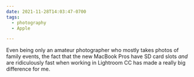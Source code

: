 ```yaml
---
date: 2021-11-28T14:03:47-0700
tags:
  - photography
  - Apple

---
```


Even being only an amateur photographer who mostly takes photos of family events, the fact that the new MacBook Pros have SD card slots *and* are ridiculously fast when working in Lightroom CC has made a really big difference for me.